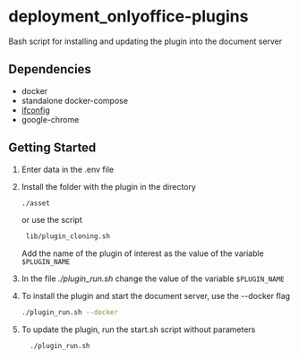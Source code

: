# deployment_onlyoffice-plugins

Bash script for installing and updating the plugin into the document server

## Dependencies

* docker
* standalone docker-compose
* [ifconfig](https://man.cx/ifconfig(1))
* google-chrome

## Getting Started

1. Enter data in the .env file

2. Install the folder with the plugin in the directory
   
   ```bash
   ./asset
   ```
   
   or use the script

   ```bash
    lib/plugin_cloning.sh
   ```

   Add the name of the plugin of interest as the value of the variable `$PLUGIN_NAME`

3. In the file *./plugin_run.sh* change the value of the variable `$PLUGIN_NAME`

4. To install the plugin and start the document server, use the --docker flag

   ```bash
   ./plugin_run.sh --docker
   ```

5. To update the plugin, run the start.sh script without parameters

   ```bash
     ./plugin_run.sh
   ```
